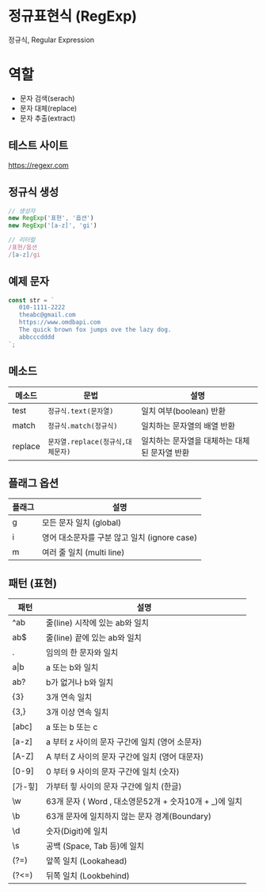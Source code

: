 # 정규표현식 (RegExp)

정규식, Regular Expression

# 역할

 - 문자 검색(serach)
 - 문자 대체(replace)
 - 문자 추출(extract)

 ## 테스트 사이트

 https://regexr.com

 ## 정규식 생성


 ```js
 // 생성자
 new RegExp('표현', '옵션')
 new RegExp('[a-z]', 'gi')

 // 리터럴
/표현/옵션
/[a-z]/gi
```

## 예제 문자

```js
const str = `
   010-1111-2222
   theabc@gmail.com
   https://www.omdbapi.com
   The quick brown fox jumps ove the lazy dog.
   abbcccdddd
`;
```

##  메소드

메소드 | 문법 | 설명
--|--|--
test | `정규식.text(문자열)` | 일치 여부(boolean) 반환 
match | `정규식.match(정규식)` | 일치하는 문자열의 배열 반환
replace | `문자열.replace(정규식,대체문자)` | 일치하는 문자열을 대체하는 대체된 문자열 반환

## 플래그 옵션

플래그 | 설명
--|--
g | 모든 문자 일치 (global)
i | 영어 대소문자를 구분 않고 일치 (ignore case)
m | 여러 줄 일치 (multi line)

## 패턴 (표현)

패턴 | 설명
--|--
^ab | 줄(line) 시작에 있는 ab와 일치
ab$ | 줄(line) 끝에 있는 ab와 일치
. | 임의의 한 문자와 일치
a&verbar;b | a 또는 b와 일치
ab? | b가 없거나 b와 일치
{3} | 3개 연속 일치
{3,} | 3개 이상 연속 일치
[abc] | a 또는 b 또는 c
[a-z] | a 부터 z 사이의 문자 구간에 일치 (영어 소문자)
[A-Z] | A 부터 Z 사이의 문자 구간에 일치 (영어 대문자)
[0-9] | 0 부터 9 사이의 문자 구간에 일치 (숫자)
[가-힣] | 가부터 힣 사이의 문자 구간에 일치 (한글)
\w | 63개 문자 ( Word , 대소영문52개 + 숫자10개 + _)에 일치
\b | 63개 문자에 일치하지 않는 문자 경계(Boundary)
\d | 숫자(Digit)에 일치
\s | 공백 (Space, Tab 등)에 일치
(?=) | 앞쪽 일치 (Lookahead)
(?<=) | 뒤쪽 일치 (Lookbehind)